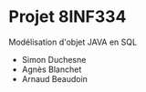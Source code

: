 # Projet 8INF334

Modélisation d'objet JAVA en SQL

* Simon Duchesne
* Agnès Blanchet
* Arnaud Beaudoin